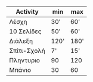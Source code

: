 |Activity|min|max|
|---|---|---|
| Λέσχη | 30'| 60'|
| 10 Σελίδες| 50'|60'|
|Διάλεξη| 120'|180'|
|Σπίτι-Σχολή|7'|15'|
| Πληντυριο | 90 | 120|
|Μπάνιο | 30 | 60|

